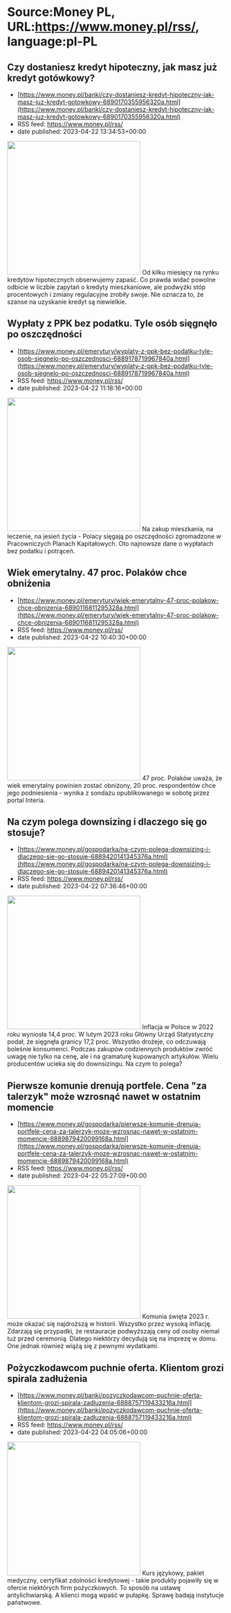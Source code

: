 # Source:Money PL, URL:https://www.money.pl/rss/, language:pl-PL

## Czy dostaniesz kredyt hipoteczny, jak masz już kredyt gotówkowy?
 - [https://www.money.pl/banki/czy-dostaniesz-kredyt-hipoteczny-jak-masz-juz-kredyt-gotowkowy-6890170355956320a.html](https://www.money.pl/banki/czy-dostaniesz-kredyt-hipoteczny-jak-masz-juz-kredyt-gotowkowy-6890170355956320a.html)
 - RSS feed: https://www.money.pl/rss/
 - date published: 2023-04-22 13:34:53+00:00

<img src="https://i.wpimg.pl/308x/filerepo.grupawp.pl/api/v1/display/embed/012bba12-c5ae-43af-b89b-6baf28901271" width="308" /> Od kilku miesięcy na rynku kredytów hipotecznych obserwujemy zapaść. Co prawda widać powolne odbicie w liczbie zapytań o kredyty mieszkaniowe, ale podwyżki stóp procentowych i zmiany regulacyjne zrobiły swoje. Nie oznacza to, że szanse na uzyskanie kredyt są niewielkie.

## Wypłaty z PPK bez podatku. Tyle osób sięgnęło po oszczędności
 - [https://www.money.pl/emerytury/wyplaty-z-ppk-bez-podatku-tyle-osob-siegnelo-po-oszczednosci-6889178719967840a.html](https://www.money.pl/emerytury/wyplaty-z-ppk-bez-podatku-tyle-osob-siegnelo-po-oszczednosci-6889178719967840a.html)
 - RSS feed: https://www.money.pl/rss/
 - date published: 2023-04-22 11:18:16+00:00

<img src="https://i.wpimg.pl/308x/filerepo.grupawp.pl/api/v1/display/embed/9cb7162a-879d-4a43-8d36-6f08c57c91be" width="308" /> Na zakup mieszkania, na leczenie, na jesień życia - Polacy sięgają po oszczędności zgromadzone w Pracowniczych Planach Kapitałowych. Oto najnowsze dane o wypłatach bez podatku i potrąceń.

## Wiek emerytalny. 47 proc. Polaków chce obniżenia
 - [https://www.money.pl/emerytury/wiek-emerytalny-47-proc-polakow-chce-obnizenia-6890116811295328a.html](https://www.money.pl/emerytury/wiek-emerytalny-47-proc-polakow-chce-obnizenia-6890116811295328a.html)
 - RSS feed: https://www.money.pl/rss/
 - date published: 2023-04-22 10:40:30+00:00

<img src="https://i.wpimg.pl/308x/filerepo.grupawp.pl/api/v1/display/embed/95b4d258-3b3d-4877-b440-1e4186c71e67" width="308" /> 47 proc. Polaków uważa, że wiek emerytalny powinien zostać obniżony, 20 proc. respondentów chce jego podniesienia - wynika z sondażu opublikowanego w sobotę przez portal Interia.

## Na czym polega downsizing i dlaczego się go stosuje?
 - [https://www.money.pl/gospodarka/na-czym-polega-downsizing-i-dlaczego-sie-go-stosuje-6889420141345376a.html](https://www.money.pl/gospodarka/na-czym-polega-downsizing-i-dlaczego-sie-go-stosuje-6889420141345376a.html)
 - RSS feed: https://www.money.pl/rss/
 - date published: 2023-04-22 07:36:46+00:00

<img src="https://i.wpimg.pl/308x/filerepo.grupawp.pl/api/v1/display/embed/b573b683-15ee-41b0-b6fc-593553f33b6d" width="308" /> Inflacja w Polsce w 2022 roku wyniosła 14,4 proc. W lutym 2023 roku Główny Urząd Statystyczny podał, że sięgnęła granicy 17,2 proc. Wszystko drożeje, co odczuwają boleśnie konsumenci. Podczas zakupów codziennych produktów zwróć uwagę nie tylko na cenę, ale i na gramaturę kupowanych artykułów. Wielu producentów ucieka się do downsizingu. Na czym to polega?

## Pierwsze komunie drenują portfele. Cena "za talerzyk" może wzrosnąć nawet w ostatnim momencie
 - [https://www.money.pl/gospodarka/pierwsze-komunie-drenuja-portfele-cena-za-talerzyk-moze-wzrosnac-nawet-w-ostatnim-momencie-6889879420099168a.html](https://www.money.pl/gospodarka/pierwsze-komunie-drenuja-portfele-cena-za-talerzyk-moze-wzrosnac-nawet-w-ostatnim-momencie-6889879420099168a.html)
 - RSS feed: https://www.money.pl/rss/
 - date published: 2023-04-22 05:27:09+00:00

<img src="https://i.wpimg.pl/308x/filerepo.grupawp.pl/api/v1/display/embed/9e72e33c-680a-4963-976b-25332efac667" width="308" /> Komunia święta 2023 r. może okazać się najdroższą w historii. Wszystko przez wysoką inflację. Zdarzają się przypadki, że restauracje podwyższają ceny od osoby niemal tuż przed ceremonią. Dlatego niektórzy decydują się na imprezę w domu. One jednak również wiążą się z pewnymi wydatkami.

## Pożyczkodawcom puchnie oferta. Klientom grozi spirala zadłużenia
 - [https://www.money.pl/banki/pozyczkodawcom-puchnie-oferta-klientom-grozi-spirala-zadluzenia-6888757119433216a.html](https://www.money.pl/banki/pozyczkodawcom-puchnie-oferta-klientom-grozi-spirala-zadluzenia-6888757119433216a.html)
 - RSS feed: https://www.money.pl/rss/
 - date published: 2023-04-22 04:05:06+00:00

<img src="https://i.wpimg.pl/308x/filerepo.grupawp.pl/api/v1/display/embed/e51b341e-5a9c-4351-968a-2a213aa92f1f" width="308" /> Kurs językowy, pakiet medyczny, certyfikat zdolności kredytowej - takie produkty pojawiły się w ofercie niektórych firm pożyczkowych. To sposób na ustawę antylichwiarską. A klienci mogą wpaść w pułapkę. Sprawę badają instytucje państwowe.

